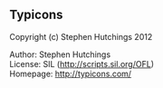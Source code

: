 ## Typicons

   Copyright (c) Stephen Hutchings 2012

   Author:    Stephen Hutchings  
   License:   SIL (http://scripts.sil.org/OFL)  
   Homepage:  http://typicons.com/  

